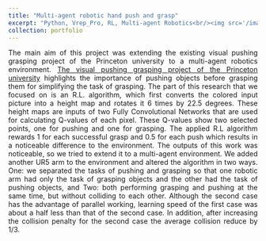 ```yaml
---
title: "Multi-agent robotic hand push and grasp"
excerpt: "Python, Vrep_Pro, RL, Multi-agent Robotics<br/><img src='/images/height.png' >"
collection: portfolio
---
```

<p align="justify"> The main aim of this project was extending the existing visual pushing grasping project of the Princeton university to a multi-agent robotics environment.
<a href="https://vpg.cs.princeton.edu/">The visual pushing grasping project of the Princeton university</a> highlights the importance of pushing objects before grasping them for simplifying the task of grasping. The part of this research that we focused on 
is an R.L. algorithm, which first converts the colored input picture into a height map and rotates it 6 times by 22.5 degrees. These height maps are inputs of two 
Fully Convolutional Networks that are used for calculating Q-values of each pixel. These Q-values show two selected points, one for pushing and one for grasping. The applied R.L algorithm rewards 1 for each successful grasp and 0.5 for each push which results in a noticeable difference to the environment. The outputs of this work was noticeable, so we tried to extend it to a multi-agent environment. 
We added another UR5 arm to the environment and altered the algorithm in two ways. One: we separated the tasks of pushing and grasping so that one robotic arm had only the task of grasping objects and the other had the task of pushing objects, and Two: both performing grasping and pushing at the same time, but without colliding to each other. Although the second case has the advantage of parallel working, learning speed of the first case was about a half less than that of the second case. In addition, after increasing the collision penalty for the second case the average collision reduce by 1/3. </p>